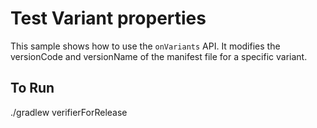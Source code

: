# Test Variant properties

This sample shows how to use the `onVariants` API.
It modifies the versionCode and versionName of the manifest file for a specific variant.

## To Run
./gradlew verifierForRelease
